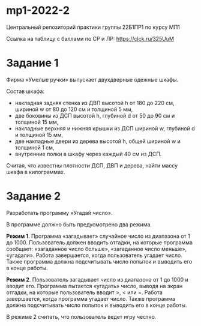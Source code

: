 # mp1-2022-2
Центральный репозиторий практики группы 22Б1ПР1 по курсу МП1

Ссылка на таблицу с баллами по СР и ЛР: https://clck.ru/325UuM

# Задание 1

Фирма «Умелые ручки» выпускает двухдверные одежные шкафы.

Состав шкафа:
- накладная задняя стенка из ДВП высотой h от 180 до 220 см, шириной w от 80 до 120 см и толщиной 5 мм,
- две боковины из ДСП высотой h, глубиной d от 50 до 90 см и толщиной 15 мм,
- накладные верхняя и нижняя крышки из ДСП шириной w, глубиной d и толщиной 15 мм,
- две накладные двери из дерева высотой h, общей шириной w и толщиной 1 см,
- внутренние полки в шкафу через каждый 40 см из ДСП.

Считая, что известны плотности ДСП, ДВП и дерева, найти массу шкафа в килограммах.

# Задание 2

Разработать программу «Угадай число».

В программе должно быть предусмотрено два режима.

**Режим 1**. Программа «загадывает» случайное число из диапазона от 1 до 1000. Пользователь должен вводить отгадки, на которые программа сообщает: «загаданное число больше», «загаданное число меньше», «угадали». Работа завершается, когда пользователь угадает число. Также программа должна подсчитывать число попыток и выводить его в конце работы.

**Режим 2**. Пользователь загадывает число из диапазона от 1 до 1000 и вводит его. Программа пытается «угадать» число, выводя на экран отгадки, на которые пользователь вводит >, < или =. Работа завершается, когда программа угадает число. Также программа должна подсчитывать число попыток и выводить его в конце работы. 

В режиме 2 считать, что пользователь ведет игру честно.

